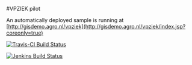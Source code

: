 #VPZIEK pilot

An automatically deployed sample is running at [http://gisdemo.agro.nl/vpziek](http://gisdemo.agro.nl/vpziek/index.jsp?coreonly=true)

[![Travis-CI Build Status](https://travis-ci.org/mprins/geozet.png?branch=geozet-4-2d)](https://travis-ci.org/mprins/geozet)

[![Jenkins Build Status](http://gisdemo.agro.nl/jenkins/job/geozet-4-2d/badge/icon)](http://gisdemo.agro.nl/jenkins/job/geozet-4-2d/)
